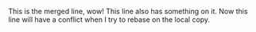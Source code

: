 This is the merged line, wow!
This line also has something on it.
Now this line will have a conflict when I try to rebase on the local copy.
